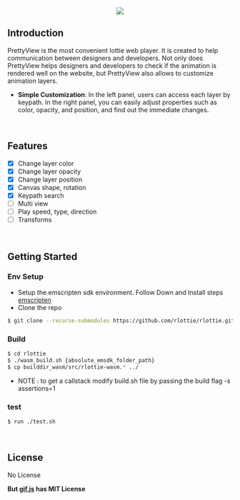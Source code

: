<center><img src="https://user-images.githubusercontent.com/25967949/94992643-7173a580-05c6-11eb-8514-322f459a88d8.png"></center>

## Introduction
PrettyView is the most convenient lottie web player. It is created to help communication between designers and developers. Not only does PrettyView helps designers and developers to check if the animation is rendered well on the website, but PrettyView also allows to customize animation layers.

- **Simple Customization**: In the left panel, users can access each layer by keypath. In the right panel, you can easily adjust properties such as color, opacity, and position, and find out the immediate changes.
<br>

## Features
- [x] Change layer color
- [x] Change layer opacity
- [x] Change layer position
- [x] Canvas shape, rotation
- [x] Keypath search
- [ ] Multi view
- [ ] Play speed, type, direction
- [ ] Transforms

<br>

## Getting Started
### Env Setup

- Setup the emscripten sdk environment. Follow  Down and Install steps [emscripten](https://emscripten.org/docs/getting_started/downloads.html)
- Clone the repo
```bash
$ git clone --recurse-submodules https://github.com/rlottie/rlottie.github.io.git
```

### Build
```bash
$ cd rlottie
$ ./wasm_build.sh {absolute_emsdk_folder_path}
$ cp builddir_wasm/src/rlottie-wasm.* ../
```
- NOTE : to get a callstack modify build.sh file by passing the build flag -s assertions=1


### test
```bash
$ run ./test.sh
```

<br>

## License

No License

**But [gif.js](https://github.com/jnordberg/gif.js) has MIT License**
